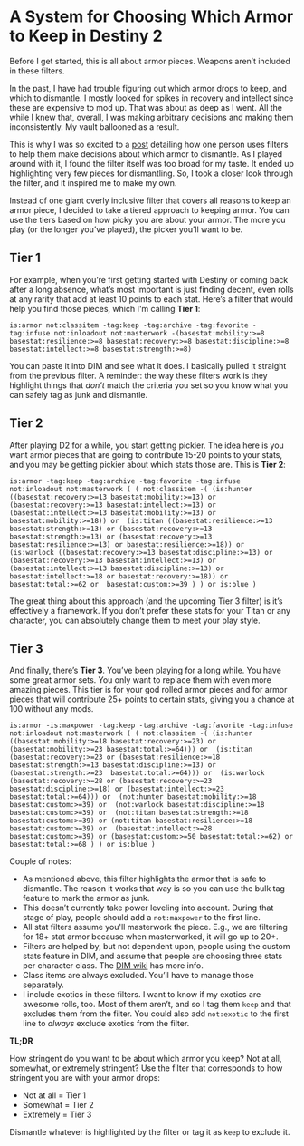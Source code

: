 # A System for Choosing Which Armor to Keep in Destiny 2

Before I get started, this is all about armor pieces. Weapons aren’t included in these filters.

In the past, I have had trouble figuring out which armor drops to keep, and which to dismantle. I mostly looked for spikes in recovery and intellect since these are expensive to mod up. That was about as deep as I went. All the while I knew that, overall, I was making arbitrary decisions and making them inconsistently. My vault ballooned as a result. 

This is why I was so excited to a [post](https://reddit.com/r/DestinyItemManager/comments/kujvqt/i_made_a_filter_for_destiny_item_manager_to_clean/) detailing how one person uses filters to help them make decisions about which armor to dismantle. As I played around with it, I found the filter itself was too broad for my taste. It ended up highlighting very few pieces for dismantling. So, I took a closer look through the filter, and it inspired me to make my own.

Instead of one giant overly inclusive filter that covers all reasons to keep an armor piece, I decided to take a tiered approach to keeping armor. You can use the tiers based on how picky you are about your armor. The more you play (or the longer you’ve played), the picker you’ll want to be. 

## Tier 1

For example, when you’re first getting started with Destiny or coming back after a long absence, what’s most important is just finding decent, even rolls at any rarity that add at least 10 points to each stat. Here’s a filter that would help you find those pieces, which I'm calling **Tier 1**:

`is:armor not:classitem -tag:keep -tag:archive -tag:favorite -tag:infuse not:inloadout not:masterwork -(basestat:mobility:>=8 basestat:resilience:>=8 basestat:recovery:>=8 basestat:discipline:>=8 basestat:intellect:>=8 basestat:strength:>=8)`

You can paste it into DIM and see what it does. I basically pulled it straight from the previous filter. A reminder: the way these filters work is they highlight things that *don’t* match the criteria you set so you know what you can safely tag as junk and dismantle.

## Tier 2

After playing D2 for a while, you start getting pickier. The idea here is you want armor pieces that are going to contribute 15-20 points to your stats, and you may be getting pickier about which stats those are. This is **Tier 2**:

`is:armor -tag:keep -tag:archive -tag:favorite -tag:infuse not:inloadout not:masterwork
(
(
not:classitem
-(
(is:hunter ((basestat:recovery:>=13 basestat:mobility:>=13) or (basestat:recovery:>=13 basestat:intellect:>=13) or (basestat:intellect:>=13 basestat:mobility:>=13) or basestat:mobility:>=18)) or 
(is:titan ((basestat:resilience:>=13 basestat:strength:>=13) or (basestat:recovery:>=13 basestat:strength:>=13) or (basestat:recovery:>=13 basestat:resilience:>=13) or basestat:resilience:>=18)) or 
(is:warlock ((basestat:recovery:>=13 basestat:discipline:>=13) or (basestat:recovery:>=13 basestat:intellect:>=13) or (basestat:intellect:>=13 basestat:discipline:>=13) or basestat:intellect:>=18 or basestat:recovery:>=18)) or 
basestat:total:>=62 or 
basestat:custom:>=39
)
) or
is:blue
)`

The great thing about this approach (and the upcoming Tier 3 filter) is it’s effectively a framework. If you don’t prefer these stats for your Titan or any character, you can absolutely change them to meet your play style. 

## Tier 3

And finally, there’s **Tier 3**. You’ve been playing for a long while. You have some great armor sets. You only want to replace them with even more amazing pieces. This tier is for your god rolled armor pieces and for armor pieces that will contribute 25+ points to certain stats, giving you a chance at 100 without any mods.

`is:armor -is:maxpower -tag:keep -tag:archive -tag:favorite -tag:infuse not:inloadout not:masterwork
(
(
not:classitem
-(
(is:hunter ((basestat:mobility:>=18 basestat:recovery:>=23) or (basestat:mobility:>=23 basestat:total:>=64))) or 
(is:titan (basestat:recovery:>=23 or (basestat:resilience:>=18 basestat:strength:>=13 basestat:discipline:>=13) or (basestat:strength:>=23  basestat:total:>=64))) or 
(is:warlock (basestat:recovery:>=28 or (basestat:recovery:>=23 basestat:discipline:>=18) or (basestat:intellect:>=23 basestat:total:>=64))) or 
(not:hunter basestat:mobility:>=18 basestat:custom:>=39) or 
(not:warlock basestat:discipline:>=18 basestat:custom:>=39) or 
(not:titan basestat:strength:>=18 basestat:custom:>=39) or
(not:titan basestat:resilience:>=18 basestat:custom:>=39) or 
(basestat:intellect:>=28 basestat:custom:>=39) or
(basestat:custom:>=50 basestat:total:>=62) or
basestat:total:>=68
)
) or
is:blue
)`

Couple of notes:

* As mentioned above, this filter highlights the armor that is safe to dismantle. The reason it works that way is so you can use the bulk tag feature to mark the armor as junk.
* This doesn’t currently take power leveling into account. During that stage of play, people should add a `not:maxpower` to the first line.
* All stat filters assume you'll masterwork the piece. E.g., we are filtering for 18+ stat armor because when masterworked, it will go up to 20+.
* Filters are helped by, but not dependent upon, people using the custom stats feature in DIM, and assume that people are choosing three stats per character class. The [DIM wiki](https://destinyitemmanager.fandom.com/wiki/Organizer#Custom_Stat_Total_.28Custom_Total.29) has more info.
* Class items are always excluded. You’ll have to manage those separately.
* I include exotics in these filters. I want to know if my exotics are awesome rolls, too. Most of them aren’t, and so I tag them `keep` and that excludes them from the filter. You could also add `not:exotic` to the first line to *always* exclude exotics from the filter.

**TL;DR**

How stringent do you want to be about which armor you keep? Not at all, somewhat, or extremely stringent? Use the filter that corresponds to how stringent you are with your armor drops:

* Not at all = Tier 1
* Somewhat = Tier 2
* Extremely = Tier 3

Dismantle whatever is highlighted by the filter or tag it as `keep` to exclude it.